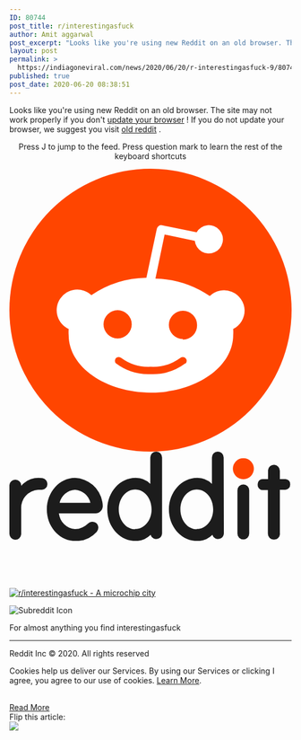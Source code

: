 ```yaml
---
ID: 80744
post_title: r/interestingasfuck
author: Amit aggarwal
post_excerpt: "Looks like you're using new Reddit on an old browser. The site may not work properly if you don't update your browser ! If you do not update your browser, we suggest you visit old reddit .Press J to jump to the feed. Press question mark to learn the rest of the keyboard shortcutsFor almost anything&hellip;"
layout: post
permalink: >
  https://indiagoneviral.com/news/2020/06/20/r-interestingasfuck-9/80744/geraldoabate55/
published: true
post_date: 2020-06-20 08:38:51
---
```

<div><div id="SHORTCUT_FOCUSABLE_DIV" tabindex="-1"><div><p><span>Looks like you're using new Reddit on an old browser. The site may not work properly if you don't <a href="https://www.google.com/chrome/">update your browser</a> ! </span><span>If you do not update your browser, we suggest you visit <a href="https://old.reddit.com">old reddit</a> .</span></p><header data-redditstyle="true"><div><div><p><span>Press J to jump to the feed. Press question mark to learn the rest of the keyboard shortcuts</span></p><a aria-label="Home" href="/"><svg viewbox="0 0 20 20" xmlns="http://www.w3.org/2000/svg"><g><circle cx="10" cy="10" fill="#FF4500" r="10"></circle><path d="M16.67,10A1.46,1.46,0,0,0,14.2,9a7.12,7.12,0,0,0-3.85-1.23L11,4.65,13.14,5.1a1,1,0,1,0,.13-0.61L10.82,4a0.31,0.31,0,0,0-.37.24L9.71,7.71a7.14,7.14,0,0,0-3.9,1.23A1.46,1.46,0,1,0,4.2,11.33a2.87,2.87,0,0,0,0,.44c0,2.24,2.61,4.06,5.83,4.06s5.83-1.82,5.83-4.06a2.87,2.87,0,0,0,0-.44A1.46,1.46,0,0,0,16.67,10Zm-10,1a1,1,0,1,1,1,1A1,1,0,0,1,6.67,11Zm5.81,2.75a3.84,3.84,0,0,1-2.47.77,3.84,3.84,0,0,1-2.47-.77,0.27,0.27,0,0,1,.38-0.38A3.27,3.27,0,0,0,10,14a3.28,3.28,0,0,0,2.09-.61A0.27,0.27,0,1,1,12.48,13.79Zm-0.18-1.71a1,1,0,1,1,1-1A1,1,0,0,1,12.29,12.08Z" fill="#FFF"></path></g></svg><svg viewbox="0 0 57 18" xmlns="http://www.w3.org/2000/svg"><g fill="#1c1c1c"><path d="M54.63,16.52V7.68h1a1,1,0,0,0,1.09-1V6.65a1,1,0,0,0-.93-1.12H54.63V3.88a1.23,1.23,0,0,0-1.12-1.23,1.2,1.2,0,0,0-1.27,1.11V5.55h-1a1,1,0,0,0-1.09,1v.07a1,1,0,0,0,.93,1.12h1.13v8.81a1.19,1.19,0,0,0,1.19,1.19h0a1.19,1.19,0,0,0,1.25-1.12A.17.17,0,0,0,54.63,16.52Z"></path><circle cx="47.26" cy="3.44" fill="#FF4500" r="2.12"></circle><path d="M48.44,7.81a1.19,1.19,0,1,0-2.38,0h0v8.71a1.19,1.19,0,0,0,2.38,0Z"></path><path d="M30.84,1.19A1.19,1.19,0,0,0,29.65,0h0a1.19,1.19,0,0,0-1.19,1.19V6.51a4.11,4.11,0,0,0-3-1.21c-3.1,0-5.69,2.85-5.69,6.35S22.28,18,25.42,18a4.26,4.26,0,0,0,3.1-1.23,1.17,1.17,0,0,0,1.47.8,1.2,1.2,0,0,0,.85-1.05ZM25.41,15.64c-1.83,0-3.32-1.77-3.32-4s1.48-4,3.32-4,3.31,1.78,3.31,4-1.47,3.95-3.3,3.95Z"></path><path d="M43.28,1.19A1.19,1.19,0,0,0,42.09,0h0a1.18,1.18,0,0,0-1.18,1.19h0V6.51a4.15,4.15,0,0,0-3-1.21c-3.1,0-5.69,2.85-5.69,6.35S34.72,18,37.86,18A4.26,4.26,0,0,0,41,16.77a1.17,1.17,0,0,0,1.47.8,1.19,1.19,0,0,0,.85-1.05ZM37.85,15.64c-1.83,0-3.31-1.77-3.31-4s1.47-4,3.31-4,3.31,1.78,3.31,4-1.47,3.95-3.3,3.95Z"></path><path d="M17.27,12.44a1.49,1.49,0,0,0,1.59-1.38v-.15a4.81,4.81,0,0,0-.1-.85A5.83,5.83,0,0,0,13.25,5.3c-3.1,0-5.69,2.85-5.69,6.35S10.11,18,13.25,18a5.66,5.66,0,0,0,4.39-1.84,1.23,1.23,0,0,0-.08-1.74l-.11-.09a1.29,1.29,0,0,0-1.58.17,3.91,3.91,0,0,1-2.62,1.12A3.54,3.54,0,0,1,10,12.44h7.27Zm-4-4.76a3.41,3.41,0,0,1,3.09,2.64H10.14A3.41,3.41,0,0,1,13.24,7.68Z"></path><path d="M7.68,6.53a1.19,1.19,0,0,0-1-1.18A4.56,4.56,0,0,0,2.39,6.91V6.75A1.2,1.2,0,0,0,0,6.75v9.77a1.23,1.23,0,0,0,1.12,1.24,1.19,1.19,0,0,0,1.26-1.1.66.66,0,0,0,0-.14v-5A3.62,3.62,0,0,1,5.81,7.7a4.87,4.87,0,0,1,.54,0h.24A1.18,1.18,0,0,0,7.68,6.53Z"></path></g></svg></a></div></div></header></div><div><div aria-hidden="false"><div><div><div><div><p><img alt="" onload="(__markFirstPostVisible || function(){})();" src="https://www.redditstatic.com/desktop2x/img/renderTimingPixel.png"></img></p></div></div></div></div><div tabindex="-1"><div><div><div data-click-id="post-container" id="t3_hc9tr7" tabindex="-1"><div data-test-id="post-content"><div><p><img alt="" onload="(__markFirstPostVisible || function(){})();" src="https://www.redditstatic.com/desktop2x/img/renderTimingPixel.png"></img></p></div><p><a href="https://i.redd.it/hffoqy68wx551.jpg" target="_blank" rel="noopener noreferrer"><img alt="r/interestingasfuck - A microchip city" src="https://i.redd.it/hffoqy68wx551.jpg"></img></a></p></div></div></div></div><div><div><div data-redditstyle="false"><div><div><p><img alt="Subreddit Icon" role="presentation" src="https://a.thumbs.redditmedia.com/-8aNvX6BtAwPbrHmha2TfndP7VFYvsx6p0zwKBWqNu8.png"></img></p></div><div data-redditstyle="true"><p>For almost anything you find interestingasfuck</p></div><hr></hr></div></div><div><div><div data-redditstyle="false"><div><p>Reddit Inc © 2020. All rights reserved</p></div></div></div></div></div></div></div></div></div><div><div><form><div><p><span>Cookies help us deliver our Services. By using our Services or clicking I agree, you agree to our use of cookies. <a href="https://www.reddit.com/help/privacypolicy" target="_blank" rel="noopener noreferrer">Learn More</a>.</span></p></div></form></div></div></div></div><br/><a href="https://www.reddit.com/r/interestingasfuck/comments/hc9tr7/a_microchip_city/" class="button purchase" rel="nofollow noopener noreferrer" target="_blank">Read More</a></br> Flip this article: </br><a data-flip-widget="shareflip" href="https://flipboard.com"><img src="https://cdn.flipboard.com/badges/flipboard_mrsw.png" /></a><script src="https://cdn.flipboard.com/web/buttons/js/flbuttons.min.js" type="text/javascript"></script>